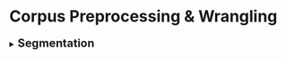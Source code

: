 #  Corpus Preprocessing & Wrangling

<div style='width:1000px;margin:auto'>

<details><summary><b style="font-size:20px">Segmentation</b></summary>
```
# Note: Check PunktSentenceTokenizer for European languages by NLTK.
from nltk import sent_tokenize

sents = []
for sentence in sent_tokenize(paragraph):
	sents.append(sentence)
```
</details>

<details><summary><b style="font-size:20px">Tokenization</b></summary>
<h4>wordpunct_tokenize</h4>
```
#  do we want to remove punctuation from tokens, and if so, should we make punctuation marks tokens themselves? Should we preserve hyphenated words as compound elements or break them apart? Should we approach contractions as one token or two, and if they are two tokens, where should they be split?

from nltk import wordpunct_tokenize

tokens = []
for token in wordpunct_tokenize(sentence):
	tokens.append(token)
```

<h4>TreeBank</h4>
```
from nltk.tokenize import TreebankWordTokenizer

sentence = """Monticello wasn't designated as UNESCO world Heritage Site until 1987."""

tokenizer = TreebankWordTokenizer()
tokenizer.tokenize(sentence)

#### RESULT ########
['Monticello',
'was',
"n't",
'designated',
'as',
'UNESCO',
'World',
'Heritage',
'Site',
'until',
'1987',
'.']

```

<h4>Tokenize informal text from social networks like Twitter and Facebook</h4>
```
# The NLTK library includues a tokenizer that was built to deal with short, informal, emtion-laced texts from social networks where grammar and spelling conventions vary widely.
from nltk.tokenize.casual import casual_tokenize

message = """RT @TJMonticello Best day everrrrrrrr at Monticello. Awesommmmmmeeeeeee day:*)"""

casual_tokenize(message)

#### RESULT ####
['RT',
 '@TJMonticello',
 'Best',
 'day',
 'everrrrrrrr',
 'at',
 'Monticello',
 '.',
 'Awesommmmmmeeeeeee',
 'day',
 ':*)']
 
casual_tokenize(message, reduce_len=True, strip_handles=True)
 
###### Result ########
 ['RT',
 'Best',
 'day',
 'everrr',
 'at',
 'Monticello',
 '.',
 'Awesommmeee',
 'day',
 ':*)']
```

<h4>n-gram Tokenizer</h4>
NOTE: n-grams that occurs in more than 25% of all documens in your corpus, you usually ignore it.
```
# First find the individual tokens using the previous methods.
sentence = """Thomas Jefferson began building Monticello at the age of 26."""
pattern = re.compile(r"([-\s.,;!?])+")
tokens = pattern.split(sentence)
tokens = [x for x in tokens if x and x not in '- \t\n.,;!?']


# 2. Create the n-gram tokenizer.
from nltk.util import ngrams
two_grams = list(ngrams(tokens, 2))
#### RESULT ######
[('Thomas', 'Jefferson'),
('Jefferson', 'began'),
('began', 'building'),
('building', 'Monticello'),
('Monticello', 'at'),
('at', 'the'),
('the', 'age'),
('age', 'of'),
('of', '26')]

# Add them together in a string instead of tuple
two_grams = [" ".join(x) for x in two_grams]
```
</details>

<details><summary><b style="font-size:20px">Part-of-Speech Tagging</b></summary>
```
from nltk import pos_tag

tags = []
for paragraph in paragraphs:
	for sentence in sent_tokenize(paragraph):
		tags.append(pos_tag(wordpunct_tokenize(sentence)))
```
</details>

<details><summary><b style="font-size:20px">Stats. of Corpus</b></summary>
```
# Helps to monitor the changes into your corpus
import nltk, time

def describe():
	started = time.time()

	# Structures to perform counting.
	counts = nltk.FreqDist()
	tokens = nltk.FreqDist()

	# Perform single pass over paragraphs, tokenize and count.
	for para in paragraphs:
		counts["para"] += 1
	
		for sent in para:
			counts["sents"] += 1
		
			for word, tag in sent:
				counts["words"] +=1 
				tokens[word]      += 1
			
	# Count the number of files and categories in the corpus.
	n_fileids = ...
	n_topics = ...

	# Return data structure with information
	return {
		'files': n_fileids,
		'topics': n_topics,
		'paras': counts["para"],
		'sents': counts["sents"],
		'words': counts["words"],
		'vocab': len(tokens),
		'lexdiv': float(counts["words"]) / float(len(tokens)),
		'ppdoc': float(counts["paras"]) / float(n_fileids),
		'sppar': float(counts["sents"]) / float(counts["paras"]),
		'secs': time.time() - started
	}
```
</details>

<details><summary><b style="font-size:20px">Spatializing Similarity</b></summary>
<p><img src="imgs/20200605-141728.png"/></p>
</details>

</div>